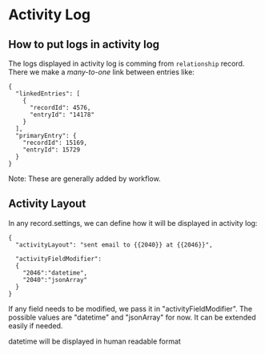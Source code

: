 
# Activity Log

## How to put logs in activity log
The logs displayed in activity log is comming from `relationship` record. There we make a _many-to-one_ link between entries like:
```
{
  "linkedEntries": [
    {
      "recordId": 4576,
      "entryId": "14178"
    }
  ],
  "primaryEntry": {
    "recordId": 15169,
    "entryId": 15729
  }
}
```
Note: These are generally added by workflow.

## Activity Layout
In any record.settings, we can define how it will be displayed in activity log:

```
{
  "activityLayout": "sent email to {{2040}} at {{2046}}", 

  "activityFieldModifier":
  {
    "2046":"datetime", 
    "2040":"jsonArray"
  }
}
```

If any field needs to be modified, we pass it in "activityFieldModifier". The possible values are "datetime" and "jsonArray" for now. It can be extended easily if needed.

datetime will be displayed in human readable format
